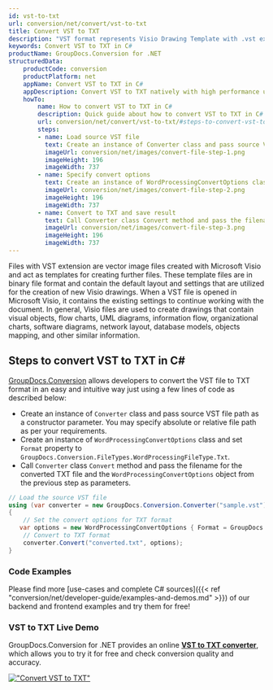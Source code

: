 ```yaml
---
id: vst-to-txt
url: conversion/net/convert/vst-to-txt
title: Convert VST to TXT
description: "VST format represents Visio Drawing Template with .vst extension. Learn how to convert VST to TXT file programmatically in C# language using GroupDocs.Conversion for .NET library."
keywords: Convert VST to TXT in C#
productName: GroupDocs.Conversion for .NET
structuredData:
    productCode: conversion
    productPlatform: net
    appName: Convert VST to TXT in C#
    appDescription: Convert VST to TXT natively with high performance using C# language and server side GroupDocs.Conversion for .NET APIs, without the use of any software like Microsoft or Open Office.
    howTo:
        name: How to convert VST to TXT in C# 
        description: Quick guide about how to convert VST to TXT in C# with high performance and accuracy.
        url: conversion/net/convert/vst-to-txt/#steps-to-convert-vst-to-txt-in-c
        steps:
        - name: Load source VST file 
          text: Create an instance of Converter class and pass source VST file path as a constructor parameter. You may specify absolute or relative file path as per your requirements. 
          imageUrl: conversion/net/images/convert-file-step-1.png
          imageHeight: 196
          imageWidth: 737
        - name: Specify convert options 
          text: Create an instance of WordProcessingConvertOptions class.
          imageUrl: conversion/net/images/convert-file-step-2.png
          imageHeight: 196
          imageWidth: 737
        - name: Convert to TXT and save result 
          text: Call Converter class Convert method and pass the filename for the converted HTML file and the WordProcessingConvertOptions object from the previous step as parameters.
          imageUrl: conversion/net/images/convert-file-step-3.png
          imageHeight: 196
          imageWidth: 737
---
```


Files with VST extension are vector image files created with Microsoft Visio and act as templates for creating further files. These template files are in binary file format and contain the default layout and settings that are utilized for the creation of new Visio drawings. When a VST file is opened in Microsoft Visio, it contains the existing settings to continue working with the document. In general, Visio files are used to create drawings that contain visual objects, flow charts, UML diagrams, information flow, organizational charts, software diagrams, network layout, database models, objects mapping, and other similar information.

## Steps to convert VST to TXT in C#

[GroupDocs.Conversion](https://products.groupdocs.com/conversion/net) allows developers to convert the VST file to TXT format in an easy and intuitive way just using a few lines of code as described below:

* Create an instance of `Converter` class and pass source VST file path as a constructor parameter. You may specify absolute or relative file path as per your requirements. 
* Create an instance of `WordProcessingConvertOptions` class and set `Format` property to `GroupDocs.Conversion.FileTypes.WordProcessingFileType.Txt`.
* Call `Converter` class `Convert` method and pass the filename for the converted TXT file and the `WordProcessingConvertOptions` object from the previous step as parameters.

```csharp
// Load the source VST file
using (var converter = new GroupDocs.Conversion.Converter("sample.vst"))
{
    // Set the convert options for TXT format
   var options = new WordProcessingConvertOptions { Format = GroupDocs.Conversion.FileTypes.WordProcessingFileType.Txt };
    // Convert to TXT format
    converter.Convert("converted.txt", options);
}
```

### Code Examples

Please find more [use-cases and complete C# sources]({{< ref "conversion/net/developer-guide/examples-and-demos.md" >}}) of our backend and frontend examples and try them for free!

### VST to TXT Live Demo

GroupDocs.Conversion for .NET provides an online [**VST to TXT converter**](https://products.groupdocs.app/conversion/vst-to-txt), which allows you to try it for free and check conversion quality and accuracy.

[!["Convert VST to TXT"](conversion/net/images/convert-to-txt/convert-vst-to-txt.png)](https://products.groupdocs.app/conversion/vst-to-txt)